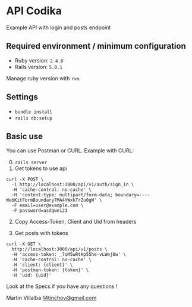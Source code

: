 API Codika
==============================================

Example API with login and posts endpoint

Required environment / minimum configuration
----------------------------------------------

- Ruby version: `2.4.0`
- Rails version: `5.0.1`

Manage ruby version with `rvm`.

Settings
----------------------------------------------

- `bundle install`
- `rails db:setup`

Basic use
----------------------------------------------

You can use Postman or CURL. Example with CURL:

0. `rails server`
1. Get tokens to use api
```
curl -X POST \
  -i http://localhost:3000/api/v1/auth/sign_in \
  -H 'cache-control: no-cache' \
  -H 'content-type: multipart/form-data; boundary=----WebKitFormBoundary7MA4YWxkTrZu0gW' \
  -F email=user@example.com \
  -F password=asdqwe123
```

2. Copy Access-Token, Client and Uid from headers

3. Get posts with tokens
```
curl -X GET \
  http://localhost:3000/api/v1/posts \
  -H 'access-token: _7oM5wRtKp55he-vLWej0w' \
  -H 'cache-control: no-cache' \
  -H 'client: {client}' \
  -H 'postman-token: {token}' \
  -H 'uid: {uid}'
```

Look at the Specs if you have any questions !

Martin Villalba 14tinchov@gmail.com
